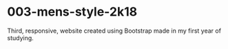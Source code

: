 # 003-mens-style-2k18
Third, responsive, website created using Bootstrap made in my first year of studying.
